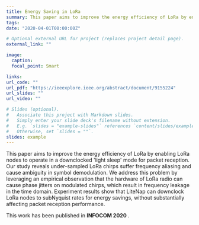 ```yaml
---
title: Energy Saving in LoRa
summary: This paper aims to improve the energy efficiency of LoRa by enabling LoRa nodes to operate in a downclocked 'light sleep' mode for packet reception.
tags:
date: "2020-04-01T00:00:00Z"

# Optional external URL for project (replaces project detail page).
external_link: ""

image:
  caption:
  focal_point: Smart

links:
url_code: ""
url_pdf: "https://ieeexplore.ieee.org/abstract/document/9155224"
url_slides: ""
url_video: ""

# Slides (optional).
#   Associate this project with Markdown slides.
#   Simply enter your slide deck's filename without extension.
#   E.g. `slides = "example-slides"` references `content/slides/example-slides.md`.
#   Otherwise, set `slides = ""`.
slides: example
---
```


This paper aims to improve the energy efficiency of LoRa by enabling LoRa nodes to operate in a downclocked 'light sleep' mode for packet reception. Our study reveals under-sampled LoRa chirps suffer frequency aliasing and cause ambiguity in symbol demodulation. We address this problem by leveraging an empirical observation that the hardware of LoRa radio can cause phase jitters on modulated chirps, which result in frequency leakage in the time domain. Experiment results show that LiteNap can downclock LoRa nodes to subNyquist rates for energy savings, without substantially affecting packet reception performance.

This work has been published in <strong> INFOCOM 2020 </strong>.
